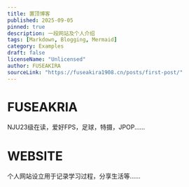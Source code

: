 ```yaml
---
title: 置顶博客
published: 2025-09-05
pinned: true
description: 一段网站及个人介绍
tags: [Markdown, Blogging, Mermaid]
category: Examples
draft: false
licenseName: "Unlicensed"
author: FUSEAKIRA
sourceLink: "https://fuseakira1908.cn/posts/first-post/"
---
```

# FUSEAKRIA

NJU23级在读，爱好FPS，足球，特摄，JPOP......

# WEBSITE

个人网站设立用于记录学习过程，分享生活等......
